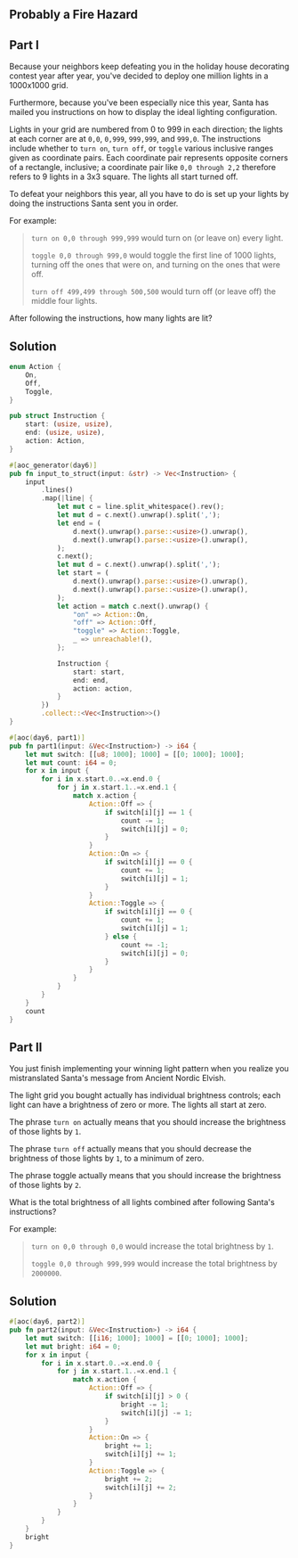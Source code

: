 ## Probably a Fire Hazard

## Part I

Because your neighbors keep defeating you in the holiday house decorating contest year after year, you've decided to deploy one million lights in a 1000x1000 grid.

Furthermore, because you've been especially nice this year, Santa has mailed you instructions on how to display the ideal lighting configuration.

Lights in your grid are numbered from 0 to 999 in each direction; the lights at each corner are at `0,0`, `0,999`, `999,999`, and `999,0`. The instructions include whether to `turn on`, `turn off`, or `toggle` various inclusive ranges given as coordinate pairs. Each coordinate pair represents opposite corners of a rectangle, inclusive; a coordinate pair like `0,0 through 2,2` therefore refers to 9 lights in a 3x3 square. The lights all start turned off.

To defeat your neighbors this year, all you have to do is set up your lights by doing the instructions Santa sent you in order.

For example:

> `turn on 0,0 through 999,999` would turn on (or leave on) every light.
>
> `toggle 0,0 through 999,0` would toggle the first line of 1000 lights, turning off the ones that were on, and turning on the ones that were off.
>
> `turn off 499,499 through 500,500` would turn off (or leave off) the middle four lights.

After following the instructions, how many lights are lit?

## Solution

```rust
enum Action {
    On,
    Off,
    Toggle,
}

pub struct Instruction {
    start: (usize, usize),
    end: (usize, usize),
    action: Action,
}

#[aoc_generator(day6)]
pub fn input_to_struct(input: &str) -> Vec<Instruction> {
    input
        .lines()
        .map(|line| {
            let mut c = line.split_whitespace().rev();
            let mut d = c.next().unwrap().split(',');
            let end = (
                d.next().unwrap().parse::<usize>().unwrap(),
                d.next().unwrap().parse::<usize>().unwrap(),
            );
            c.next();
            let mut d = c.next().unwrap().split(',');
            let start = (
                d.next().unwrap().parse::<usize>().unwrap(),
                d.next().unwrap().parse::<usize>().unwrap(),
            );
            let action = match c.next().unwrap() {
                "on" => Action::On,
                "off" => Action::Off,
                "toggle" => Action::Toggle,
                _ => unreachable!(),
            };

            Instruction {
                start: start,
                end: end,
                action: action,
            }
        })
        .collect::<Vec<Instruction>>()
}

#[aoc(day6, part1)]
pub fn part1(input: &Vec<Instruction>) -> i64 {
    let mut switch: [[u8; 1000]; 1000] = [[0; 1000]; 1000];
    let mut count: i64 = 0;
    for x in input {
        for i in x.start.0..=x.end.0 {
            for j in x.start.1..=x.end.1 {
                match x.action {
                    Action::Off => {
                        if switch[i][j] == 1 {
                            count -= 1;
                            switch[i][j] = 0;
                        }
                    }
                    Action::On => {
                        if switch[i][j] == 0 {
                            count += 1;
                            switch[i][j] = 1;
                        }
                    }
                    Action::Toggle => {
                        if switch[i][j] == 0 {
                            count += 1;
                            switch[i][j] = 1;
                        } else {
                            count += -1;
                            switch[i][j] = 0;
                        }
                    }
                }
            }
        }
    }
    count
}
```

## Part II

You just finish implementing your winning light pattern when you realize you mistranslated Santa's message from Ancient Nordic Elvish.

The light grid you bought actually has individual brightness controls; each light can have a brightness of zero or more. The lights all start at zero.

The phrase `turn on` actually means that you should increase the brightness of those lights by `1`.

The phrase `turn off` actually means that you should decrease the brightness of those lights by `1`, to a minimum of zero.

The phrase toggle actually means that you should increase the brightness of those lights by `2`.

What is the total brightness of all lights combined after following Santa's instructions?

For example:

> `turn on 0,0 through 0,0` would increase the total brightness by `1`.
>
> `toggle 0,0 through 999,999` would increase the total brightness by `2000000`.

## Solution

```rust
#[aoc(day6, part2)]
pub fn part2(input: &Vec<Instruction>) -> i64 {
    let mut switch: [[i16; 1000]; 1000] = [[0; 1000]; 1000];
    let mut bright: i64 = 0;
    for x in input {
        for i in x.start.0..=x.end.0 {
            for j in x.start.1..=x.end.1 {
                match x.action {
                    Action::Off => {
                        if switch[i][j] > 0 {
                            bright -= 1;
                            switch[i][j] -= 1;
                        }
                    }
                    Action::On => {
                        bright += 1;
                        switch[i][j] += 1;
                    }
                    Action::Toggle => {
                        bright += 2;
                        switch[i][j] += 2;
                    }
                }
            }
        }
    }
    bright
}
```

